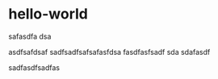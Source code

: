 # hello-world
safasdfa
dsa

asdfsafdsaf
sadfsadfsafsafasfdsa
fasdfasfsadf
sda sdafasdf

sadfasdfsadfas
